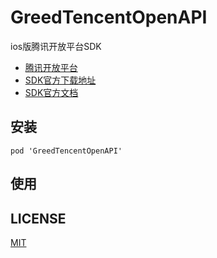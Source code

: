# GreedTencentOpenAPI

ios版腾讯开放平台SDK

* [腾讯开放平台](http://wiki.open.qq.com/wiki/)
* [SDK官方下载地址](http://wiki.open.qq.com/wiki/mobile/SDK%E4%B8%8B%E8%BD%BD)
* [SDK官方文档](http://wiki.open.qq.com/wiki/IOS_API%E8%B0%83%E7%94%A8%E8%AF%B4%E6%98%8E)

## 安装

```
pod 'GreedTencentOpenAPI'
```

## 使用



## LICENSE

[MIT](LICENSE)
